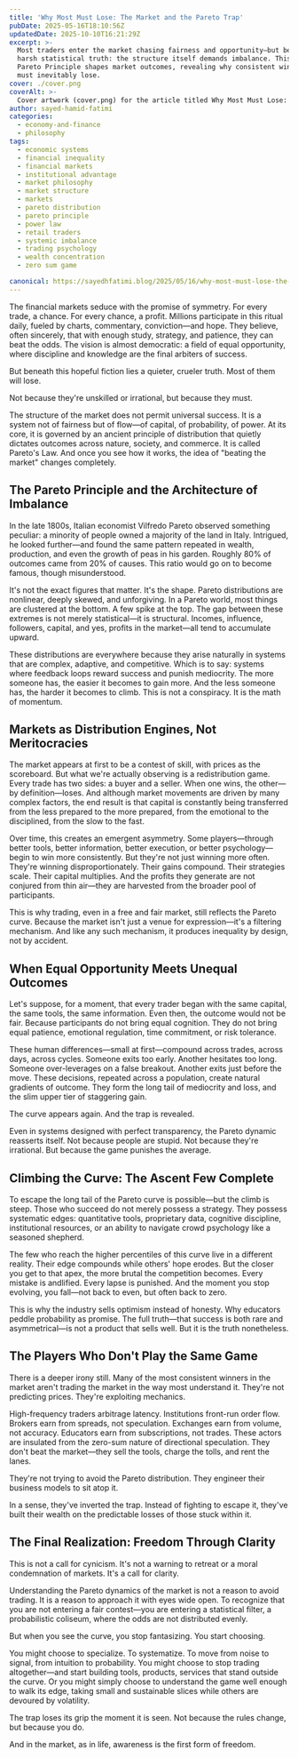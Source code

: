 ```yaml
---
title: 'Why Most Must Lose: The Market and the Pareto Trap'
pubDate: 2025-05-16T18:10:56Z
updatedDate: 2025-10-10T16:21:29Z
excerpt: >-
  Most traders enter the market chasing fairness and opportunity—but beneath the surface lies a
  harsh statistical truth: the structure itself demands imbalance. This blog post explores how the
  Pareto Principle shapes market outcomes, revealing why consistent winners are few, and why most
  must inevitably lose.
cover: ./cover.png
coverAlt: >-
  Cover artwork (cover.png) for the article titled Why Most Must Lose: The Market and the Pareto Trap.
author: sayed-hamid-fatimi
categories:
  - economy-and-finance
  - philosophy
tags:
  - economic systems
  - financial inequality
  - financial markets
  - institutional advantage
  - market philosophy
  - market structure
  - markets
  - pareto distribution
  - pareto principle
  - power law
  - retail traders
  - systemic imbalance
  - trading psychology
  - wealth concentration
  - zero sum game

canonical: https://sayedhfatimi.blog/2025/05/16/why-most-must-lose-the-market-and-the-pareto-trap/
---
```


The financial markets seduce with the promise of symmetry. For every trade, a chance. For every chance, a profit. Millions participate in this ritual daily, fueled by charts, commentary, conviction—and hope. They believe, often sincerely, that with enough study, strategy, and patience, they can beat the odds. The vision is almost democratic: a field of equal opportunity, where discipline and knowledge are the final arbiters of success.

But beneath this hopeful fiction lies a quieter, crueler truth. Most of them will lose.

Not because they're unskilled or irrational, but because they must.

The structure of the market does not permit universal success. It is a system not of fairness but of flow—of capital, of probability, of power. At its core, it is governed by an ancient principle of distribution that quietly dictates outcomes across nature, society, and commerce. It is called Pareto's Law. And once you see how it works, the idea of "beating the market" changes completely.

## The Pareto Principle and the Architecture of Imbalance

In the late 1800s, Italian economist Vilfredo Pareto observed something peculiar: a minority of people owned a majority of the land in Italy. Intrigued, he looked further—and found the same pattern repeated in wealth, production, and even the growth of peas in his garden. Roughly 80% of outcomes came from 20% of causes. This ratio would go on to become famous, though misunderstood.

It's not the exact figures that matter. It's the shape. Pareto distributions are nonlinear, deeply skewed, and unforgiving. In a Pareto world, most things are clustered at the bottom. A few spike at the top. The gap between these extremes is not merely statistical—it is structural. Incomes, influence, followers, capital, and yes, profits in the market—all tend to accumulate upward.

These distributions are everywhere because they arise naturally in systems that are complex, adaptive, and competitive. Which is to say: systems where feedback loops reward success and punish mediocrity. The more someone has, the easier it becomes to gain more. And the less someone has, the harder it becomes to climb. This is not a conspiracy. It is the math of momentum.

## Markets as Distribution Engines, Not Meritocracies

The market appears at first to be a contest of skill, with prices as the scoreboard. But what we're actually observing is a redistribution game. Every trade has two sides: a buyer and a seller. When one wins, the other—by definition—loses. And although market movements are driven by many complex factors, the end result is that capital is constantly being transferred from the less prepared to the more prepared, from the emotional to the disciplined, from the slow to the fast.

Over time, this creates an emergent asymmetry. Some players—through better tools, better information, better execution, or better psychology—begin to win more consistently. But they're not just winning more often. They're winning disproportionately. Their gains compound. Their strategies scale. Their capital multiplies. And the profits they generate are not conjured from thin air—they are harvested from the broader pool of participants.

This is why trading, even in a free and fair market, still reflects the Pareto curve. Because the market isn't just a venue for expression—it's a filtering mechanism. And like any such mechanism, it produces inequality by design, not by accident.

## When Equal Opportunity Meets Unequal Outcomes

Let's suppose, for a moment, that every trader began with the same capital, the same tools, the same information. Even then, the outcome would not be fair. Because participants do not bring equal cognition. They do not bring equal patience, emotional regulation, time commitment, or risk tolerance.

These human differences—small at first—compound across trades, across days, across cycles. Someone exits too early. Another hesitates too long. Someone over-leverages on a false breakout. Another exits just before the move. These decisions, repeated across a population, create natural gradients of outcome. They form the long tail of mediocrity and loss, and the slim upper tier of staggering gain.

The curve appears again. And the trap is revealed.

Even in systems designed with perfect transparency, the Pareto dynamic reasserts itself. Not because people are stupid. Not because they're irrational. But because the game punishes the average.

## Climbing the Curve: The Ascent Few Complete

To escape the long tail of the Pareto curve is possible—but the climb is steep. Those who succeed do not merely possess a strategy. They possess systematic edges: quantitative tools, proprietary data, cognitive discipline, institutional resources, or an ability to navigate crowd psychology like a seasoned shepherd.

The few who reach the higher percentiles of this curve live in a different reality. Their edge compounds while others' hope erodes. But the closer you get to that apex, the more brutal the competition becomes. Every mistake is andlified. Every lapse is punished. And the moment you stop evolving, you fall—not back to even, but often back to zero.

This is why the industry sells optimism instead of honesty. Why educators peddle probability as promise. The full truth—that success is both rare and asymmetrical—is not a product that sells well. But it is the truth nonetheless.

## The Players Who Don't Play the Same Game

There is a deeper irony still. Many of the most consistent winners in the market aren't trading the market in the way most understand it. They're not predicting prices. They're exploiting mechanics.

High-frequency traders arbitrage latency. Institutions front-run order flow. Brokers earn from spreads, not speculation. Exchanges earn from volume, not accuracy. Educators earn from subscriptions, not trades. These actors are insulated from the zero-sum nature of directional speculation. They don't beat the market—they sell the tools, charge the tolls, and rent the lanes.

They're not trying to avoid the Pareto distribution. They engineer their business models to sit atop it.

In a sense, they've inverted the trap. Instead of fighting to escape it, they've built their wealth on the predictable losses of those stuck within it.

## The Final Realization: Freedom Through Clarity

This is not a call for cynicism. It's not a warning to retreat or a moral condemnation of markets. It's a call for clarity.

Understanding the Pareto dynamics of the market is not a reason to avoid trading. It is a reason to approach it with eyes wide open. To recognize that you are not entering a fair contest—you are entering a statistical filter, a probabilistic coliseum, where the odds are not distributed evenly.

But when you see the curve, you stop fantasizing. You start choosing.

You might choose to specialize. To systematize. To move from noise to signal, from intuition to probability. You might choose to stop trading altogether—and start building tools, products, services that stand outside the curve. Or you might simply choose to understand the game well enough to walk its edge, taking small and sustainable slices while others are devoured by volatility.

The trap loses its grip the moment it is seen. Not because the rules change, but because you do.

And in the market, as in life, awareness is the first form of freedom.

